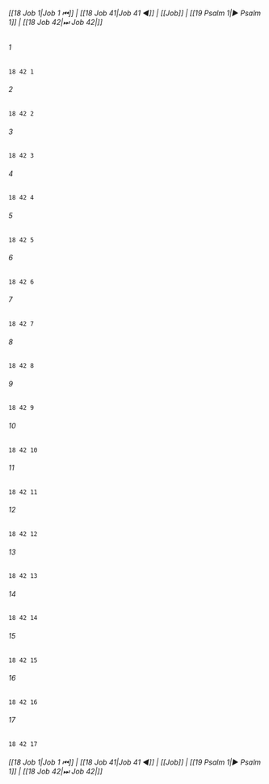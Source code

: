 
###### [[18 Job 1|Job 1 ⏮]] | [[18 Job 41|Job 41 ◀]] | [[Job]] | [[19 Psalm 1|▶ Psalm 1]] | [[18 Job 42|⏭ Job 42|]]

###### 1
``` verse
18 42 1 
```
###### 2
``` verse
18 42 2 
```
###### 3
``` verse
18 42 3 
```
###### 4
``` verse
18 42 4 
```
###### 5
``` verse
18 42 5 
```
###### 6
``` verse
18 42 6 
```
###### 7
``` verse
18 42 7 
```
###### 8
``` verse
18 42 8 
```
###### 9
``` verse
18 42 9 
```
###### 10
``` verse
18 42 10 
```
###### 11
``` verse
18 42 11 
```
###### 12
``` verse
18 42 12 
```
###### 13
``` verse
18 42 13 
```
###### 14
``` verse
18 42 14 
```
###### 15
``` verse
18 42 15 
```
###### 16
``` verse
18 42 16 
```
###### 17
``` verse
18 42 17 
```

###### [[18 Job 1|Job 1 ⏮]] | [[18 Job 41|Job 41 ◀]] | [[Job]] | [[19 Psalm 1|▶ Psalm 1]] | [[18 Job 42|⏭ Job 42|]]

